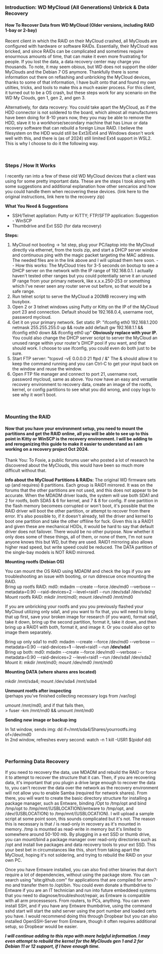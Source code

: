 
### Introduction: WD MyCloud (All Generations) Unbrick & Data Recovery
#### How To Recover Data from WD MyCloud (Older versions, including RAID 1-bay or 2-bay)
Recent client in which the RAID on their MyCloud crashed, all MyClouds are configured with hardware or software RAIDs. Essentially, their MyCloud was bricked, and since RAIDs can be complicated and sometimes require enourmous amounts of time, that can make it even more frustrating for people. If you lost the data, a data recovery center may charge you thousands. To note, it may seem obious, but WD does not support the older MyClouds and the Debian 7 OS anymore. Thankfully there is some information out there on reflashing and unbricking the MyCloud devices, thanks to some of that information, I have built onto that and found my own utilties, tricks, and tools to make this a much easier process. For this client, it turned out to be a OS crash, but these steps work for any scenario on the WD My Clouds, gen 1, gen 2, and gen 3.

Alternatively, for data recovery: You could take apart the MyCloud, as if the HDD connector is not soldered to the board, which almost all manufacturers have been doing for 8-10 years now, they you may be able to remove the HDD, slave it to a workhorse/secondary machine that has Linux or data recovery software that can rebuild a foreign Linux RAID. I believe the filesystem on the HDD would still be Ext3/Ext4 and Windows doesn't work well with this, and there is (as of 2024) still limited Ext4 support in WSL2. This is why I choose to do it the following way. 

<br/>

### Steps / How It Works
I recently ran into a few of these old WD MyCloud devices that a client was using for some pretty important data. These are the steps I took along with some suggestions and additional explanation how other sencarios and how you could handle them when recovering these devices.
(link here to the original instructions, link here to the recovery zip)

**What You Need & Suggestions**
* SSH/Telnet appliation: Putty or KiTTY; FTP/SFTP application: Suggestion - WinSCP
* Thumbdrive and Ext SSD (for data recovery)

**Steps:**

1. MyCloud not booting -> 1st step, plug your PC/laptop into the MyCloud directly via ethernet, from the tools zip, and start a DHCP server window and continuous ping with the magic packet targeting the MAC address. The needed files are in the link above and I will upload them here soon.
-- How this works: The MyCloud tries for 3-5 seconds on bootup to see a DHCP server on the network with the IP range of 192.168.0.1. I actually haven't tested other ranges but you could potentially serve it an unused IP range from your primary network, like x.x.x.250-253 or something which I've never seen any router serve out before, so that would be a safe range.
2. Run telnet script to serve the MyCloud a 200MB recovery img with busybox.
3. Open 2 or 3 telnet windows using Putty or Kitty on the IP of the MyCloud port 23 and connection. Default should be 192.168.0.4, username root, password mycloud.
4. Get it on your primary network. Set static IP: "ifconfig eth0 192.168.1.200 netmask 255.255.255.0 up && route add default gw 192.168.1.1 && ifconfig eth0 down && ifconfig eth0 up" **Obviously replace with your IP.** You could also change the DHCP server script to server the MyCloud an unused range within your router's DHCP pool if you want, and that should work. I choose to use ifconfig, you could even do both just to be sure.
5. Start FTP server: "tcpsvd -vE 0.0.0.0 21 ftpd / &" The & should allow it to keep the command running and you can Ctrl-C to get your input back on the window and reuse the window.
6. Open FTP file manager and connect to port 21, username root, password mycloud, same as above. You now have an easy and versatile recovery environment to recovery data, create an image of the rootfs, kernel, or config partitions to see what you did wrong, and copy logs to see why it won't boot. 

<br/>

### Mounting the RAID
#### Now that you have your environment setup, you need to mount the partitions and get the RAID online, all you will be able to see up to this point in Kitty or WinSCP is the recovery environment. I will be adding to and reroganizing this guide to make it easier to understand as I am working on a recovery project Oct 2024.
Thank You: To Foxie, a public forums user who posted a lot of research he discovered about the MyClouds, this would have been so much more difficult without that. 

**Info about the MyCloud Partitions & RAIDs:** The original WD firmware sets up (and requires) 8 partitions. Each group is RAID1 mirrored. It was on the forums that the other partitions are not used, and this does not appear to be accurate. When the MDADM driver loads, the system will use both SDA1 and 2 for rootfs, both SDA5 & 6 for kernel, and 7 & 8 for config. If one partition in the flash memory becomees corrupted or won't boot, it's possible that the RAID driver will boot the other partition, or attempt to recover from there error. It's also possible to, if it doesn't already, tell the driver and kernel to boot one partition and take the other offiline for fsck. Given this is a RAID1 and given these are mechanical HDDs, it would be hard to say that default driver does not failover. There would be no other purpose. Now whether it only does some of these things, all of them, or none of them, I'm not sure anyone knows this but WD, but they are used. RAID1 mirroring also allows higher read speed, but write speed could be reduced. The DATA partition of the single-bay models is NOT RAID mirrored.

**Mounting rootfs (Debian OS)**

You can mount the OS RAID using MDADM and check the logs if you are troubleshooting an issue with booting, or run ddrescue once mounting the RAID. <br/>
Bring up rootfs RAID: md0: mdadm --create --force /dev/md0 --verbose --metadata=0.90 --raid-devices=2 --level=raid1 --run /dev/sda1 /dev/sda2<br/>
Mount rootfs RAID: mkdir /mnt/md0; mount /dev/md0 /mnt/md0<br/>

If you are unbricking your rootfs and you you previously flashed your MyCloud utilizing only sda1, and you want to fix that, you will need to bring that up first, save your broken image for research (if you want), format sda1, take it down, bring up the second partition, format it, take it down, and then bring up a RAID1 with both, format it, and image it. Or you could also opt to image them separately.

Bring up only sda1 to md0: mdadm --create --force /dev/md0 --verbose --metadata=0.90 --raid-devices=**1** --level=raid1 --run **/dev/sda1**<br/>
Bring up both: md0: mdadm --create --force /dev/md0 --verbose --metadata=0.90 --raid-devices=2 --level=raid1 --run /dev/sda1 /dev/sda2<br/>
Mount it: mkdir /mnt/md0; mount /dev/md0 /mnt/md0<br/>

**Mounting DATA (where shares ares located)**

mkdir /mnt/sda4; mount /dev/sda4 /mnt/sda4

**Unmount rootfs after inspecting**<br/>
(perhaps you've finished collecting necessary logs from /var/log)<br/>

umount /mnt/md0, and if that fails then,<br/>
    >  fuser -km /mnt/md0 && umount /mnt/md0<br/>

**Sending new image or backup img**

In 1st window, sends img: dd if=/mnt/sda4/Shares/yourrootfs.img of=/dev/md0 <br/>
In 2nd window, refreshes every second: watch -n 1 kill -USR1 $(pidof dd)<br/>

<br/>

### Performing Data Recovery
If you need to recovery the data, use MDADM and rebuild the RAID or force it to attempt to recover the structure that it can. Then, if you are recovering data, it's important that you plugin a drive large enough to recover the data to, you can't recover the data over the network as the recovery environment will not allow you to enable Samba (required for network shares). From there, you will want to create the basic directory structure for installing a package manager, such as Entware, binding /Opt to /tmp/opt and bind /tmp/opt to /tmp/mnt/(USBLOCATION)/entware to /tmp/opt, and /dev/(USBLOCATION) to /tmp/mnt/(USBLOCATION). I will upload a sample script at some point soon, this sounds complicated but it's not. The reason this is necessary is that / is read-only in recovery as it's mounted in memory. /tmp is mounted as read-write in memory but it's limited to somewhere around 50-100 mb. By plugging in a ext SSD or thumb drive, you can mount/bind a package manager over read-only directories such as /opt and install live packages and data recovery tools to your ext SSD. This your best bet in circumstances like this, short from taking apart the MyCloud, hoping it's not soldering, and trying to rebuild the RAID on your own PC. 

Once you have Entware installed, you can also find other binaries that don't require a lot of dependencies, without using the package store. You can search using "site:github.com" for applications that are compiled for armv7-mo and transfer them to /opt/bin. You could even donate a thumbdrive to Entware if you are an IT technician and run into future embeddeed systems that you need to diagnose/troubleshoot/repair, as Entware is compatible with all arm processesors. From routers, to PCs, anything. You can even install SSH, and if you have any Entware thumbdrive, using the command sshd start will start the sshd server using the port number and loaded certs you have. I would recommend doing this through Dropbear but you can also installed OpenSSH-Server from Entware, though it often requires additional setup, so Dropbear would be easier. 

***I will continue adding to this repo with more helpful information. I may even attempt to rebuild the kernel for the MyClouds gen 1 and 2 for Debian 11 or 12 support, if I have enough time.***
